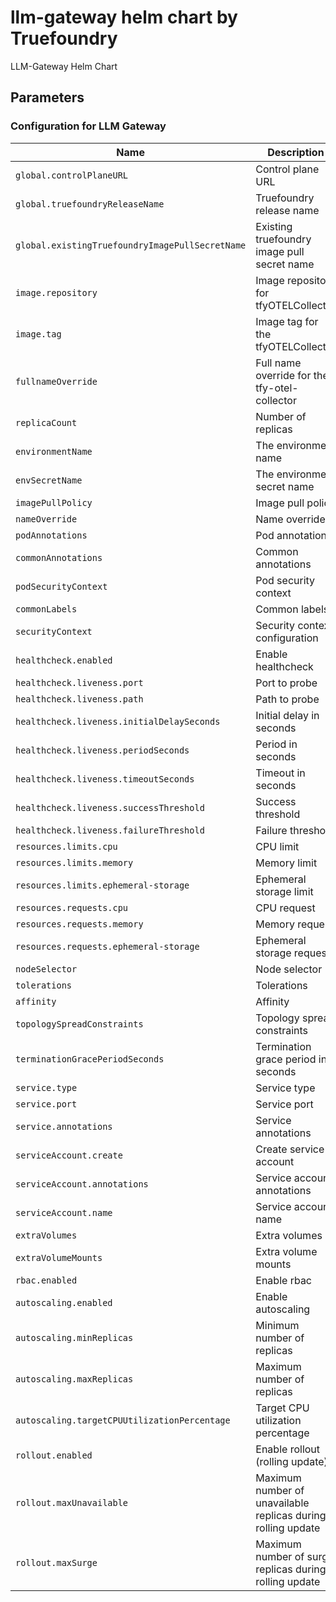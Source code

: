 # llm-gateway helm chart by Truefoundry
LLM-Gateway Helm Chart 

## Parameters

### Configuration for LLM Gateway

| Name                                            | Description                                                  | Value                                                |
| ----------------------------------------------- | ------------------------------------------------------------ | ---------------------------------------------------- |
| `global.controlPlaneURL`                        | Control plane URL                                            | `""`                                                 |
| `global.truefoundryReleaseName`                 | Truefoundry release name                                     | `truefoundry`                                        |
| `global.existingTruefoundryImagePullSecretName` | Existing truefoundry image pull secret name                  | `""`                                                 |
| `image.repository`                              | Image repository for tfyOTELCollector                        | `tfy.jfrog.io/tfy-private-images/tfy-otel-collector` |
| `image.tag`                                     | Image tag for the tfyOTELCollector                           | `f71e2c2380c21136a7e887df03129731ebb623a3`           |
| `fullnameOverride`                              | Full name override for the tfy-otel-collector                | `""`                                                 |
| `replicaCount`                                  | Number of replicas                                           | `2`                                                  |
| `environmentName`                               | The environment name                                         | `default`                                            |
| `envSecretName`                                 | The environment secret name                                  | `tfy-otel-collector-env-secret`                      |
| `imagePullPolicy`                               | Image pull policy                                            | `IfNotPresent`                                       |
| `nameOverride`                                  | Name override                                                | `""`                                                 |
| `podAnnotations`                                | Pod annotations                                              | `{}`                                                 |
| `commonAnnotations`                             | Common annotations                                           | `{}`                                                 |
| `podSecurityContext`                            | Pod security context                                         | `{}`                                                 |
| `commonLabels`                                  | Common labels                                                | `{}`                                                 |
| `securityContext`                               | Security context configuration                               | `{}`                                                 |
| `healthcheck.enabled`                           | Enable healthcheck                                           | `true`                                               |
| `healthcheck.liveness.port`                     | Port to probe                                                | `13133`                                              |
| `healthcheck.liveness.path`                     | Path to probe                                                | `/`                                                  |
| `healthcheck.liveness.initialDelaySeconds`      | Initial delay in seconds                                     | `30`                                                 |
| `healthcheck.liveness.periodSeconds`            | Period in seconds                                            | `10`                                                 |
| `healthcheck.liveness.timeoutSeconds`           | Timeout in seconds                                           | `5`                                                  |
| `healthcheck.liveness.successThreshold`         | Success threshold                                            | `1`                                                  |
| `healthcheck.liveness.failureThreshold`         | Failure threshold                                            | `3`                                                  |
| `resources.limits.cpu`                          | CPU limit                                                    | `2`                                                  |
| `resources.limits.memory`                       | Memory limit                                                 | `1024Mi`                                             |
| `resources.limits.ephemeral-storage`            | Ephemeral storage limit                                      | `512Mi`                                              |
| `resources.requests.cpu`                        | CPU request                                                  | `1`                                                  |
| `resources.requests.memory`                     | Memory request                                               | `512Mi`                                              |
| `resources.requests.ephemeral-storage`          | Ephemeral storage request                                    | `256Mi`                                              |
| `nodeSelector`                                  | Node selector                                                | `{}`                                                 |
| `tolerations`                                   | Tolerations                                                  | `{}`                                                 |
| `affinity`                                      | Affinity                                                     | `{}`                                                 |
| `topologySpreadConstraints`                     | Topology spread constraints                                  | `{}`                                                 |
| `terminationGracePeriodSeconds`                 | Termination grace period in seconds                          | `120`                                                |
| `service.type`                                  | Service type                                                 | `ClusterIP`                                          |
| `service.port`                                  | Service port                                                 | `4318`                                               |
| `service.annotations`                           | Service annotations                                          | `{}`                                                 |
| `serviceAccount.create`                         | Create service account                                       | `true`                                               |
| `serviceAccount.annotations`                    | Service account annotations                                  | `{}`                                                 |
| `serviceAccount.name`                           | Service account name                                         | `tfy-otel-collector`                                 |
| `extraVolumes`                                  | Extra volumes                                                | `[]`                                                 |
| `extraVolumeMounts`                             | Extra volume mounts                                          | `[]`                                                 |
| `rbac.enabled`                                  | Enable rbac                                                  | `true`                                               |
| `autoscaling.enabled`                           | Enable autoscaling                                           | `true`                                               |
| `autoscaling.minReplicas`                       | Minimum number of replicas                                   | `2`                                                  |
| `autoscaling.maxReplicas`                       | Maximum number of replicas                                   | `100`                                                |
| `autoscaling.targetCPUUtilizationPercentage`    | Target CPU utilization percentage                            | `60`                                                 |
| `rollout.enabled`                               | Enable rollout (rolling update)                              | `true`                                               |
| `rollout.maxUnavailable`                        | Maximum number of unavailable replicas during rolling update | `0`                                                  |
| `rollout.maxSurge`                              | Maximum number of surge replicas during rolling update       | `100%`                                               |

